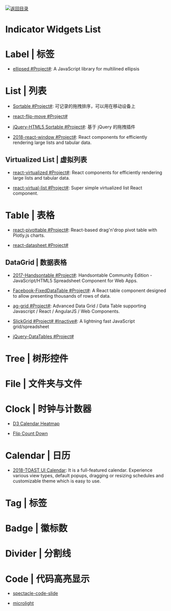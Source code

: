 [![返回目录](https://user-images.githubusercontent.com/5803001/38079637-ff0abcf0-3371-11e8-9b76-ad651620afc7.jpg)](https://github.com/wx-chevalier/Awesome-Lists)

# Indicator Widgets List

# Label | 标签

- [ellipsed #Project#](https://github.com/nzambello/ellipsed): A JavaScript library for multilined ellipsis

# List | 列表

- [Sortable #Project#](http://rubaxa.github.io/Sortable/): 可记录的拖拽排序，可以用在移动设备上

- [react-flip-move #Project#](https://github.com/joshwcomeau/react-flip-move#enterleave-animations)

- [jQuery-HTML5 Sortable #Project#](http://farhadi.ir/projects/html5sortable/): 基于 jQuery 的拖拽插件

* [2018-react-window #Project#](https://github.com/bvaughn/react-window): React components for efficiently rendering large lists and tabular data.

## Virtualized List | 虚拟列表

- [react-virtualized #Project#](https://bvaughn.github.io/react-virtualized/): React components for efficiently rendering large lists and tabular data.

* [react-virtual-list #Project#](https://github.com/developerdizzle/react-virtual-list): Super simple virtualized list React component.

# Table | 表格

- [react-pivottable #Project#](https://react-pivottable.js.org/): React-based drag'n'drop pivot table with Plotly.js charts.

* [react-datasheet #Project#](https://nadbm.github.io/react-datasheet/)

## DataGrid | 数据表格

- [2017-Handsontable #Project#](https://github.com/handsontable/handsontable): Handsontable Community Edition - JavaScript/HTML5 Spreadsheet Component for Web Apps.

- [Facebook-FixedDataTable #Project#](http://facebook.github.io/fixed-data-table/getting-started.html): A React table component designed to allow presenting thousands of rows of data.

- [ag-grid #Project#](https://github.com/ceolter/ag-grid): Advanced Data Grid / Data Table supporting Javascript / React / AngularJS / Web Components.

- [SlickGrid #Project# #Inactive#](https://github.com/mleibman/SlickGrid): A lightning fast JavaScript grid/spreadsheet

- [jQuery-DataTables #Project#](https://www.datatables.net/examples/basic_init/zero_configuration.html)

# Tree | 树形控件

# File | 文件夹与文件

# Clock | 时钟与计数器

- [D3 Calendar Heatmap](https://github.com/DKirwan/calendar-heatmap)

- [Flip Count Down](https://github.com/xdan/flipcountdown)

# Calendar | 日历

- [2018-TOAST UI Calendar](http://ui.toast.com/tui-calendar/): It is a full-featured calendar. Experience various view types, default popups, dragging or resizing schedules and customizable theme which is easy to use.

# Tag | 标签

# Badge | 徽标数

# Divider | 分割线

# Code | 代码高亮显示

- [spectacle-code-slide](https://github.com/thejameskyle/spectacle-code-slide)

- [microlight](https://github.com/asvd/microlight)
